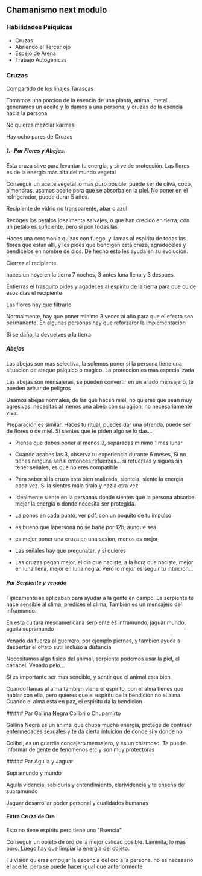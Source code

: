 ## Chamanismo next modulo

### Habilidades Psiquicas

* Cruzas
* Abriendo el Tercer ojo
* Espejo de Arena
* Trabajo Autogénicas

### Cruzas

Compartido de los linajes Tarascas

Tomamos una porcion de la esencia de una planta, animal, metal... generamos un aceite y lo damos a una persona, y cruzas de la esencia hacia la persona

No quieres mezclar karmas

Hay ocho pares de Cruzas

##### 1.- Par Flores y Abejas. 
Esta cruza sirve para levantar tu energía, y sirve de protección. Las flores es de la energía más alta del mundo vegetal

Conseguir un aceite vegetal lo mas puro posible, puede ser de oliva, coco, almendras, usamos aceite para que se absorba en la piel. No poner en el refrigerador, puede durar 5 años.

Recipiente de vidrio no transparente, abar o azul

Recoges los petalos idealmente salvajes, o que han crecido en tierra, con un petalo es suficiente, pero si  pon todas las 

Haces una ceromonia quizas con fuego, y llamas al espiritu de todas las flores que estan alli, y les pides que bendigan esta cruza, agradeceles y bendicelos en nombre de dios. De hecho esto les ayuda en su evolucion.

Cierras el recipiente

haces un hoyo en la tierra 7 noches, 3 antes luna llena y 3 despues.

Entierras el frasquito pides y agadeces al espiritu de la tierra para que cuide esos dias el recipiente   

Las flores hay que filtrarlo    

Normalmente, hay que poner minimo 3 veces al año para que el efecto sea permanente. En algunas personas hay que reforzaror la implementación

Si se daña, la devuelves a la tierra

##### Abejas

Las abejas son mas selectiva, la solemos poner si la persona tiene una situacion de ataque psiquico o magico. La proteccion es mas especializada

Las abejas son mensajeras, se pueden convertir en un aliado mensajero, te pueden avisar de peligros

Usamos abejas normales, de las que hacen miel, no quieres que sean muy agresivas. necesitas al menos una abeja con su agijon, no necesariamente viva.

Preparación es similar. Haces tu ritual, puedes dar una ofrenda, puede ser de flores o de miel. Si sientes que te piden algo se lo das... 

- Piensa que debes poner al menos 3, separadas minimo 1 mes lunar

- Cuando acabes las 3, observa tu experiencia durante 6 meses, Si no tienes ninguna señal entonces refuerzas... si refuerzas y sigues sin tener señales, es que no eres compatible

- Para saber si la cruza esta bien realizada, sientela, siente la energía cada vez. Si la sientes mala tirala y hazla otra vez


- Idealmente siente en la personas donde sientes que la persona absorbe mejor la energía o donde necesita ser protegida.

- La pones en cada punto, ver pdf, con un poquito de tu impulso

- es bueno que lapersona no se bañe por 12h, aunque sea

- es mejor poner una cruza en una sesion, menos es mejor

- Las señales hay que pregunatar, y si quieres 

- Las cruzas pegan mejor, el dia que naciste, a la hora que naciste, mejor en luna llena, mejor en luna negra. Pero lo mejor es seguir tu intuición...

##### Par Serpiente y venado

Tipicamente se aplicaban para ayudar a la gente en campo. La serpiente te hace sensible al clima, predices el clima, Tambien es un mensajero del inframundo. 

En esta cultura mesoamericana serpiente es inframundo, jaguar mundo, aguila supramundo

Venado da fuerza al guerrero, por ejemplo piernas, y tambien ayuda a despertar el olfato sutil incluso a distancia

Necesitamos algo fisico del animal, serpiente podemos usar la piel, el cacabel. Venado pelo... 

Si es importante ser mas sencible, y sentir que el animal esta bien

Cuando llamas al alma tambien viene el espirito, con el alma tienes que hablar con ella, pero quieres que el espiritu de la bendicion no el alma. Cuando el alma esta en paz, el espiritu da la bendicion

##### Par Gallina Negra Colibri o Chupamirto

Gallina Negra es un animal que chupa mucha energia, protege de contraer enfermedades sexuales y te da cierta intuicion de donde si y donde no

Colibri, es un guardia concejero mensajero, y es un chismoso. Te puede informar de gente de fenomenos etc y son muy protectoras

##### Par Aguila y Jaguar

Supramundo y mundo

Aguila videncia, sabiduria y entendimiento, clarividencia y te enseña del supramundo

Jaguar desarrollar poder personal y cualidades humanas 

#### Extra Cruza de Oro

Esto no tiene espiritu pero tiene una "Esencia" 

Conseguir un objeto de oro de la mejor calidad posible. Laminita, lo mas puro. Luego hay que limpiar la energía del objeto.

Tu vision quieres empujar la escencia del oro a la persona. no es necesario el aceite, pero se puede hacer igual que anteriormente
 




 










